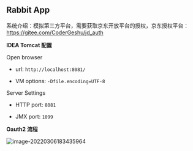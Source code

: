 ## Rabbit App

系统介绍：模拟第三方平台，需要获取京东开放平台的授权，京东授权平台：https://gitee.com/CoderGeshu/jd_auth

**IDEA Tomcat 配置**

Open browser

- url: `http://localhost:8081/`

- VM options: `-Dfile.encoding=UTF-8`

Server Settings

- HTTP port: `8081`

- JMX port: `1099`

**Oauth2 流程**

![image-20220306183435964](https://gitee.com/CoderGeshu/pic-go-images/raw/master/img/image-20220306183435964.png)
